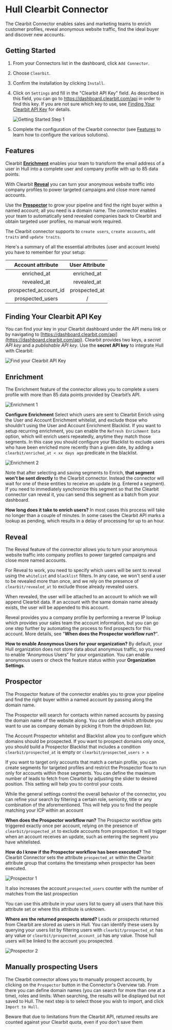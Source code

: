 # Hull Clearbit Connector

The Clearbit Connector enables sales and marketing teams to enrich customer profiles, reveal anonymous website traffic, find the ideal buyer and discover new accounts.

## Getting Started

1. From your Connectors list in the dashboard, click `Add Connector`.
2. Choose `Clearbit`.
3. Confirm the installation by clicking `Install`.
4. Click on `Settings` and fill in the "Clearbit API Key" field.
    As described in this field, you can go to https://dashboard.clearbit.com/api in order to find this key.
    If you are not sure which key to use, see [Finding Your Clearbit API Key](#Finding-Your-Clearbit-API-Key) for details.
    
    ![Getting Started Step 1](./docs/gettingstarted01.png)

5. Complete the configuration of the Clearbit connector (see [Features](#Features) to learn how to configure the various solutions).

## Features

Clearbit [**Enrichment**](#Enrichment) enables your team to transform the email address of a user in Hull into a complete user and company profile with up to 85 data points.

With Clearbit [**Reveal**](#Reveal) you can turn your anonymous website traffic into company profiles to power targeted campaigns and close more named accounts.

Use the [**Prospector**](#Prospector) to grow your pipeline and find the right buyer within a named account; all you need is a domain name. The connector enables your team to automatically send revealed companies back to Clearbit and obtain targeted user profiles, no manual work required.

The Clearbit connector supports to `create users`, `create accounts`, `add traits` and `update traits`.

Here's a summary of all the essential attributes (user and account levels) you have to remember for your setup:

| Account attribute       | User Attribute |
|:-----------------------:|:--------------:|
| enriched_at             | enriched_at    |
| revealed_at             | revealed_at    |
| prospected_account_id   | prospected_at  |
| prospected_users        | /              |


## Finding Your Clearbit API Key

You can find your key in your Clearbit dashboard under the API menu link or by navigating to [https://dashboard.clearbit.com/api](https://dashboard.clearbit.com/api). Clearbit provides two keys, a _secret API key_ and a _publishable API key_. Use the **secret API key** to integrate Hull with Clearbit:

![Find your Clearbit API Key](./docs/clearbitapi01.png)

## Enrichment

The Enrichment feature of the connector allows you to complete a users profile with more than 85 data points provided by Clearbit’s API.

![Enrichment 1](./docs/enrichment01.png)

**Configure Enrichment**
Select which users are sent to Clearbit Enrich using the User and Account Enrichment whitelist, and exclude those who shouldn't using the User and Account Enrichment Blacklist.
If you want to setup recurring enrichment, you can enable the `Refresh Enrichment Data` option, which will enrich users repeatedly, anytime they match those segments. In this case you should configure your Blacklist to exclude users who have been enriched more recently than a given date, by adding a `clearbit/enriched_at < xx days ago` predicate in the blacklist.

![Enrichment 2](./docs/enrichment02.png)

Note that after selecting and saving segments to Enrich, **that segment won't be sent directly** to the Clearbit connector. Instead the connector will wait for one of these entities to receive an update (e.g. Entered a segment).
If you need to immediately synchronize this segment so that the Clearbit connector can reveal it, you can send this segment as a batch from your dashboard.

**How long does it take to enrich users?**
In most cases this process will take no longer than a couple of minutes. In some cases the Clearbit API marks a lookup as pending, which results in a delay of processing for up to an hour.

## Reveal

The Reveal feature of the connector allows you to turn your anonymous website traffic into company profiles to power targeted campaigns and close more named accounts.

For Reveal to work, you need to specify which users will be sent to reveal using the `whitelist` and `blacklist` filters. In any case, we won't send a user to be revealed more than once, and we rely on the presence of `clearbit/revealed_at` to exclude those already revealed users.

When revealed, the user will be attached to an account to which we will append Clearbit data. If an account with the same domain name already exists, the user will be appended to this account.

Reveal provides you a company profile by performing a reverse IP lookup which provides your sales team the account information, but you can go one step further by automating the process to find prospects for this account. More details, see "**When does the Prospector workflow run?**".

**How to enable Anonymous Users for your organization?**
By default, your Hull organization does not store data about anonymous traffic, so you need to enable “Anonymous Users” for your organization.
You can enable anonymous users or check the feature status within your **Organization Settings**.

## Prospector

The Prospector feature of the connector enables you to grow your pipeline and find the right buyer within a named account by passing along the domain name.

The Prospector will search for contacts within named accounts by passing the domain name of the website along. You can define which attribute you want to use as company domain by picking it from the dropdown list.

The Account Prospector whitelist and Blacklist allow you to configure which domains should be prospected. If you want to prospect domains only once, you should build a Prospector Blacklist that includes a condition `clearbit/prospected_at` is empty or `clearbit/prospected_users > n`

If you want to target only accounts that match a certain profile, you can create segments for targeted profiles and restrict the Prospector flow to run only for accounts within those segments.
You can define the maximum number of leads to fetch from Clearbit by adjusting the slider to desired position. This setting will help you to control your costs.

While the general settings control the overall behavior of the connector, you can refine your search by filtering a certain role, seniority, title or any combination of the aforementioned. This will help you to find the people matching your ICP within an account

**When does the Prospector workflow run?**
The Prospector workflow gets triggered exactly once per account, relying on the presence of `clearbit/prospected_at` to exclude accounts from prospection. It will trigger when an account receives an update, such as entering the segment you have whitelisted.

**How do I know if the Prospector workflow has been executed?**
The Clearbit Connector sets the attribute `prospected_at` within the Clearbit attribute group that contains the timestamp when prospector has been executed.

![Prospector 1](./docs/prospector01.png)

It also increases the account `prospected_users` counter with the number of matches from the last prospection

You can use this attribute in your users list to query all users that have this attribute set or where this attribute is unknown.

**Where are the returned prospects stored?**
Leads or prospects returned from Clearbit are stored as users in Hull. You can identify these users by querying your users list by filtering users with `clearbit/prospected_at` has any value or `clearbit/prospected_account_id` has any value.
Those hull users will be linked to the account you prospected.

![Prospector 2](./docs/prospector02.png)

## Manually prospecting Users

The Clearbit connector allows you to manually prospect accounts, by clicking on the `Prospector` button in the Connector's Overview tab. From there you can define domain names (you can search for more than one at a time), roles and limits. When searching, the results will be displayed but not saved to Hull. The next step is to select those you wish to import, and click `Import to Hull`.

Beware that due to limitations from the Clearbit API, returned results are counted against your Clearbit quota, even if you don't save them
